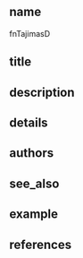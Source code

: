 ## name
fnTajimasD
## title
## description
## details
## authors
## see_also
## example
## references
